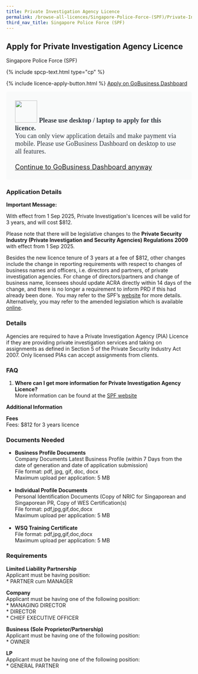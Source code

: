 ```yaml
---
title: Private Investigation Agency Licence
permalink: /browse-all-licences/Singapore-Police-Force-(SPF)/Private-Investigation-Agency-Licence
third_nav_title: Singapore Police Force (SPF)
---
```


## Apply for Private Investigation Agency Licence

Singapore Police Force (SPF)

{% include spcp-text.html type="cp" %}

{% include licence-apply-button.html %}
<a class="btn" id = "desktopNotice" href="https://dashboard.gobusiness.gov.sg/task-details/private-investigation-agency" target="_blank" rel="noopener">Apply on GoBusiness Dashboard</a>
<div id = "mobileNotice" style="background: #F9FAFA; border-radius: 5px; width: auto; height: auto; padding: 24px 24px; font-size: 18px; color: #313840;">
<img src="/images/laptop.svg" alt="" style="height: 60px; width: 60px; margin-left: 0px;">
<span style="font-weight: bold; font-family: hknova-bold; font-size: 18px; ">Please use desktop / laptop to apply for this licence.</span><br>
<span style="font-family: hknova-regular;">You can only view application details and make payment via mobile. Please use GoBusiness Dashboard on desktop to use all features.</span><br><br>
<a id="mobileNotice" href="https://dashboard.gobusiness.gov.sg/task-details/private-investigation-agency" target="_blank" rel="noopener">Continue to GoBusiness Dashboard anyway</a>
</div>

<H3>Application Details</H3>

<p><strong>Important Message:</strong></p>
<p>With effect from 1 Sep 2025, Private Investigation's licences will be valid for 3 years, and will cost $812.</p>
<p>Please note that there will be legislative changes to the <strong>Private Security Industry (Private Investigation and Security Agencies) Regulations 2009 </strong>with effect from 1 Sep 2025.</p>
<p>Besides the new licence tenure of 3 years at a fee of $812, other changes include the change in reporting requirements with respect to changes of business names and officers, i.e. directors and partners, of private investigation agencies. For change of directors/partners and change of business name, licensees should update ACRA directly within 14 days of the change, and there is no longer a requirement to inform PRD if this had already been done. &nbsp;You may refer to the SPF&rsquo;s <a href="https://www.police.gov.sg/e-Services/Police-Licences/Private-Investigation-Agency-Licence" target="_blank" rel="noopener">website</a> for more details. Alternatively, you may refer to the amended legislation which is available <a href="https://sso.agc.gov.sg/" target="_blank" rel="noopener">online</a>.&nbsp;</p>
<h3>Details</h3>
<p>Agencies are required to have a Private Investigation Agency (PIA) Licence if they are providing private investigation services and taking on assignments as defined in Section 5 of the Private Security Industry Act 2007. Only licensed PIAs can accept assignments from clients.</p>
<h3>FAQ</h3>
<ol>
<li><strong>Where can I get more information for Private Investigation Agency Licence?</strong><br>More information can be found at the <a href="https://www.police.gov.sg/e-Services/Police-Licences/Private-Investigation-Agency-Licence" target="_self">SPF website</a></li>
</ol>

<strong>Additional Information</strong>

<p><strong>Fees</strong><br>Fees: $812 for 3 years licence</p>

<H3>Documents Needed</H3>

<ul>
<li><strong>Business Profile Documents</strong><br>Company Documents Latest Business Profile (within 7 Days from the date of generation and date of application submission)&nbsp;<br>File format: pdf, jpg, gif, doc, docx<br>Maximum upload per application: 5 MB<br><br></li>
<li><strong>Individual Profile Documents</strong><br>Personal Identification Documents (Copy of NRIC for Singaporean and Singaporean PR, Copy of WES Certification(s)&nbsp;<br>File format: pdf,jpg,gif,doc,docx<br>Maximum upload per application: 5 MB<br><br></li>
<li><strong>WSQ Training Certificate<br></strong>File format: pdf,jpg,gif,doc,docx<br>Maximum upload per application: 5 MB</li>
</ul>

<H3>Requirements</H3>

<p><strong>Limited Liability Partnership</strong><br />Applicant must be having position:<br />* PARTNER cum MANAGER</p> 
<p><strong>Company</strong><br />Applicant must be having one of the following position:<br />* MANAGING DIRECTOR<br />* DIRECTOR<br />* CHIEF EXECUTIVE OFFICER</p> 
<p><strong>Business (Sole Proprietor/Partnership)</strong><br />Applicant must be having one of the following position:<br />* OWNER</p> 
<p><strong>LP</strong><br />Applicant must be having one of the following position:<br />* GENERAL PARTNER</p>

